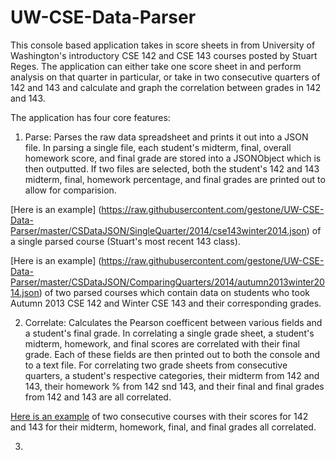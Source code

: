 UW-CSE-Data-Parser
==================

This console based application takes in score sheets in from University of Washington's introductory CSE 142 and CSE 143 courses posted by Stuart Reges. The application can either take one score sheet in and perform analysis on that quarter in particular, or take in two consecutive quarters of 142 and 143 and calculate and graph the correlation between grades in 142 and 143.

The application has four core features:

1. Parse: Parses the raw data spreadsheet and prints it out into a JSON file. In parsing a single file, each student's midterm, final, overall homework score, and final grade are stored into a JSONObject which is then outputted. If two files are selected, both the student's 142 and 143 midterm, final, homework percentage, and final grades are printed out to allow for comparision.

  [Here is an example] (https://raw.githubusercontent.com/gestone/UW-CSE-Data-Parser/master/CSDataJSON/SingleQuarter/2014/cse143winter2014.json) of a single parsed course (Stuart's most recent 143 class).

  [Here is an example] (https://raw.githubusercontent.com/gestone/UW-CSE-Data-Parser/master/CSDataJSON/ComparingQuarters/2014/autumn2013winter2014.json) of two parsed courses which contain data on students who took Autumn 2013 CSE 142 and Winter CSE 143 and their corresponding grades.

2. Correlate: Calculates the Pearson coefficent between various fields and a student's final grade. In correlating a single grade sheet, a student's midterm, homework, and final scores are correlated with their final grade. Each of these fields are then printed out to both the console and to a text file. For correlating two grade sheets from consecutive quarters, a student's respective categories, their midterm from 142 and 143, their homework % from 142 snd 143, and their final and final grades from 142 and 143 are all correlated. 

  [Here is an example](https://raw.githubusercontent.com/gestone/UW-CSE-Data-Parser/master/CSCorrelationData/2014/autumn2013winter2014.txt) of two consecutive courses with their scores for 142 and 143 for their midterm, homework, final, and final grades all correlated.
  
3. 
